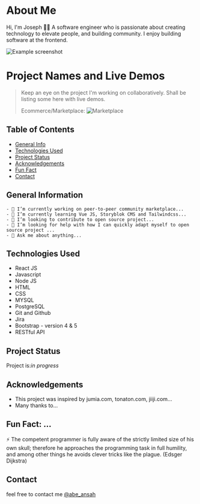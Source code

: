 # About Me
Hi, I'm Joseph 👋🏾 
A software engineer who is passionate about creating technology to elevate people, and building community. I enjoy building software at the frontend.

![Example screenshot](https://pbs.twimg.com/profile_banners/2289852416/1574342990/1080x360)

# Project Names and Live Demos
> Keep an eye on the project I'm working on collaboratively. Shall be listing some here with live demos.
> <!-- If you have the project hosted somewhere, include the link here. -->
> Ecommerce/Marketplace: ![Marketplace](https://staging.d3o0f92tyu6euq.amplifyapp.com/)

## Table of Contents
* [General Info](#general-information)
* [Technologies Used](#technologies-used)
* [Project Status](#project-status)
* [Acknowledgements](#acknowledgements)
* [Fun Fact](#fun-fact)
* [Contact](#contact)
<!-- * [License](#license) -->


## General Information
```
- 🔭 I’m currently working on peer-to-peer community marketplace...
- 🌱 I’m currently learning Vue JS, Storyblok CMS and Tailwindcss...
- 👯 I’m looking to contribute to open source project...
- 🤔 I’m looking for help with how I can quickly adapt myself to open source project ...
- 💬 Ask me about anything...
```
<!-- You don't have to answer all the questions - just the ones relevant to your project. -->


## Technologies Used
- React JS                              
- Javascript 
- Node JS
- HTML
- CSS
- MYSQL
- PostgreSQL
- Git and Github
- Jira
- Bootstrap - version 4 & 5
- RESTful API


## Project Status
Project is:_in progress_


## Acknowledgements
- This project was inspired by jumia.com, tonaton.com, jiiji.com...
- Many thanks to...


## Fun Fact: ...
⚡ The competent programmer is fully aware of the strictly limited size of his own skull; therefore he approaches the programming task in full humility, and among other things he avoids clever tricks like the plague. (Edsger Dijkstra)

## Contact
 feel free to contact me [@abe_ansah](https://www.linkedin.com/in/joseph-835977a5/)


<!-- Optional -->
<!-- ## License -->
<!-- This project is open source and available under the [... License](). -->

<!-- You don't have to include all sections - just the one's relevant to your project -->


